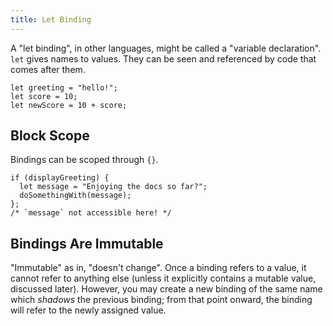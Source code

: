 ```yaml
---
title: Let Binding
---
```


A "let binding", in other languages, might be called a "variable declaration". `let` gives names to values. They can be seen and referenced by code that comes after them.

```alacrity
let greeting = "hello!";
let score = 10;
let newScore = 10 + score;
```

## Block Scope

Bindings can be scoped through `{}`.

```alacrity
if (displayGreeting) {
  let message = "Enjoying the docs so far?";
  doSomethingWith(message);
};
/* `message` not accessible here! */
```

## Bindings Are Immutable

"Immutable" as in, "doesn't change". Once a binding refers to a value, it cannot refer to anything else (unless it
explicitly contains a mutable value, discussed later). However, you may create a new binding of the same name which *shadows* the previous binding; from that point onward, the binding will refer to the newly assigned value.
